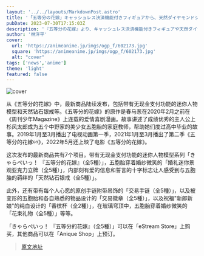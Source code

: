 ```yaml
---
layout: '../../layouts/MarkdownPost.astro'
title: '「五等分の花嫁」キャッシュレス決済機能付きフィギュアから、天然ダイヤモンドシルバーリングまで！ 最新グッズが続々登場'
pubDate: 2023-07-30T17:15:03Z
description: '『五等分の花嫁』より、キャッシュレス決済機能付きフィギュアや天然ダイヤモンドシルバーリングなど、最新グッズが続々発表となった。'
author: '林洋平'
cover:
  url: 'https://animeanime.jp/imgs/ogp_f/602173.jpg'
  square: 'https://animeanime.jp/imgs/ogp_f/602173.jpg'
  alt: "cover"
tags: ['news','anime']
theme: 'light'
featured: false
---
```


![cover](https://animeanime.jp/imgs/ogp_f/602173.jpg)

从《五等分的花嫁》中，最新商品陆续发布，包括带有无现金支付功能的迷你人物模型和天然钻石银戒等。《五等分的花嫁》的原作是春马葱在2020年2月之前在《周刊少年Magazine》上连载的爱情喜剧漫画。故事讲述了成绩优秀的主人公上杉风太郎成为五个中野家的美少女五胞胎的家庭教师，帮助她们度过高中毕业的故事。2019年1月至3月播出了电视动画第一季，2021年1月至3月播出了第二季《五等分的花嫁∽》，2022年5月还上映了电影《五等分的花嫁》。

这次发布的最新商品共有7个项目。带有无现金支付功能的迷你人物模型系列「きゃらぺいっ！ 『五等分的花嫁』（全5種）」，五胞胎穿着婚纱微笑的「婚礼迷你景观亚克力立牌（全5種）」，内部刻有爱的信息和誓言的十字标志让人感受到与五胞胎的羁绊的「天然钻石银戒（全5種）」。

此外，还有带有每个人心愿的原创手链附带吊饰的「交易手链（全5種）」，以及被变形的五胞胎和各自熟悉的物品设计的「交易徽章（全5種）」，以及祝福"新郎新娘"的纯白设计的「香槟杯（全2種）」，在玻璃穹顶中，五胞胎穿着婚纱微笑的「花束礼物（全5種）」等等。

「きゃらぺいっ！ 『五等分的花嫁』（全5種）」可以在「eStream Store」上购买，其他商品可以在「Anique Shop」上预订。

>[原文地址](https://animeanime.jp/article/2023/07/30/78949.html)  